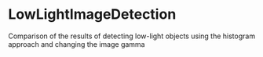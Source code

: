 # LowLightImageDetection
Comparison of the results of detecting low-light objects using the histogram approach and changing the image gamma
